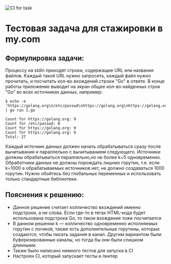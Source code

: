 ![CI for task](https://github.com/BoldinDmitry/mailru_task/workflows/CI%20for%20task/badge.svg)
# Тестовая задача для стажировки в my.com

## Формулировка задачи:
Процессу на stdin приходят строки, содержащие URL или названия файлов. Каждый такой URL нужно запросить, каждый файл нужно прочитать, и посчитать кол-во вхождений строки "Go" в ответе. В конце работы приложение выводит на экран общее кол-во найденных строк "Go" во всех источниках данных, например:
```
$ echo -e 'https://golang.org\n/etc/passwd\nhttps://golang.org\nhttps://golang.org' | go run 1.go

Count for https://golang.org: 9
Count for /etc/passwd: 0
Count for https://golang.org: 9
Count for https://golang.org: 9
Total: 27
```
Каждый источник данных должен начать обрабатываться сразу после вычитывания и параллельно с вычитыванием следующего. Источники должны обрабатываться параллельно,но не более k=5 одновременно. Обработчики данных не должны порождать лишних горутин, т.е. если k=1000 а обрабатываемых источников нет, не должно создаваться 1000 горутин. Нужно обойтись без глобальных переменных и использовать только стандартные библиотеки.

## Пояснения к решению:
* Данное решение считает колличество вхождений именно подстроки, а не слова. 
Если где-то в тегах HTML-кода будет использована подстрока Go, то такое вхождение тоже посчитается
* В данном решении k — колличество одновременно исполняемых горутин с логикой, также есть
дополнительные горутины, которые создаются, чтобы писать задания в канал. Другим вариантом
были буферизированные каналы, но тогда бы они были слишком длинными.
* Также было написано немного тестов для запуска в CI
* Настроен CI, который запускает тесты и линтер
